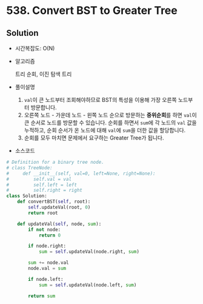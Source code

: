 # 538. Convert BST to Greater Tree 

## Solution

- 시간복잡도: O(N)

- 알고리즘

  트리 순회, 이진 탐색 트리

- 풀이설명

  1. `val`이 큰 노드부터 조회해야하므로 BST의 특성을 이용해 가장 오른쪽 노드부터 방문합니다.
  2. 오른쪽 노드 - 가운데 노드 - 왼쪽 노드 순으로 방문하는 **중위순회**를 하면 `val`이 큰 순서로 노드를 방문할 수 있습니다. 순회를 하면서 `sum`에 각 노드의 `val` 값을 누적하고, 순회 순서가 온 노드에 대해 `val`에 `sum`을 더한 값을 할당합니다.
  3. 순회를 모두 마치면 문제에서 요구하는 Greater Tree가 됩니다.

- 소스코드

```python
# Definition for a binary tree node.
# class TreeNode:
#     def __init__(self, val=0, left=None, right=None):
#         self.val = val
#         self.left = left
#         self.right = right
class Solution:
    def convertBST(self, root):
        self.updateVal(root, 0)
        return root

    def updateVal(self, node, sum):
        if not node:
            return 0

        if node.right:
            sum = self.updateVal(node.right, sum)

        sum += node.val
        node.val = sum

        if node.left:
            sum = self.updateVal(node.left, sum)

        return sum
```


